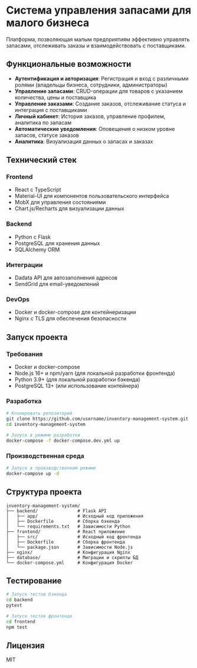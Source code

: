 # Система управления запасами для малого бизнеса

Платформа, позволяющая малым предприятиям эффективно управлять запасами, отслеживать заказы и взаимодействовать с поставщиками.

## Функциональные возможности

- **Аутентификация и авторизация**: Регистрация и вход с различными ролями (владельцы бизнеса, сотрудники, администраторы)
- **Управление запасами**: CRUD-операции для товаров с указанием количества, цены и поставщика
- **Управление заказами**: Создание заказов, отслеживание статуса и интеграция с поставщиками
- **Личный кабинет**: История заказов, управление профилем, аналитика по запасам
- **Автоматические уведомления**: Оповещения о низком уровне запасов, статусе заказов
- **Аналитика**: Визуализация данных о запасах и заказах

## Технический стек

### Frontend
- React с TypeScript
- Material-UI для компонентов пользовательского интерфейса
- MobX для управления состояниями
- Chart.js/Recharts для визуализации данных

### Backend
- Python с Flask
- PostgreSQL для хранения данных
- SQLAlchemy ORM

### Интеграции
- Dadata API для автозаполнения адресов
- SendGrid для email-уведомлений

### DevOps
- Docker и docker-compose для контейнеризации
- Nginx с TLS для обеспечения безопасности

## Запуск проекта

### Требования
- Docker и docker-compose
- Node.js 16+ и npm/yarn (для локальной разработки фронтенда)
- Python 3.9+ (для локальной разработки бэкенда)
- PostgreSQL 13+ (или использование контейнера)

### Разработка

```bash
# Клонировать репозиторий
git clone https://github.com/username/inventory-management-system.git
cd inventory-management-system

# Запуск в режиме разработки
docker-compose -f docker-compose.dev.yml up
```

### Производственная среда

```bash
# Запуск в производственном режиме
docker-compose up -d
```

## Структура проекта

```
inventory-management-system/
├── backend/               # Flask API
│   ├── app/               # Исходный код приложения
│   ├── Dockerfile         # Сборка бэкенда
│   └── requirements.txt   # Зависимости Python
├── frontend/              # React приложение
│   ├── src/               # Исходный код фронтенда
│   ├── Dockerfile         # Сборка фронтенда
│   └── package.json       # Зависимости Node.js
├── nginx/                 # Конфигурация Nginx
├── database/              # Миграции и скрипты БД
└── docker-compose.yml     # Конфигурация Docker
```

## Тестирование

```bash
# Запуск тестов бэкенда
cd backend
pytest

# Запуск тестов фронтенда
cd frontend
npm test
```

## Лицензия

MIT 